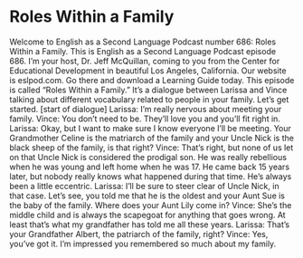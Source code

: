 # Roles Within a Family

Welcome to English as a Second Language Podcast number 686: Roles Within a Family.  This is English as a Second Language Podcast episode 686.  I’m your host, Dr. Jeff McQuillan, coming to you from the Center for Educational Development in beautiful Los Angeles, California.  Our website is eslpod.com.  Go there and download a Learning Guide today.  This episode is called “Roles Within a Family.”  It’s a dialogue between Larissa and Vince talking about different vocabulary related to people in your family.  Let’s get started.  [start of dialogue]  Larissa:  I’m really nervous about meeting your family.  Vince:  You don’t need to be.  They’ll love you and you’ll fit right in.  Larissa:  Okay, but I want to make sure I know everyone I’ll be meeting.  Your Grandmother Celine is the matriarch of the family and your Uncle Nick is the black sheep of the family, is that right?  Vince:  That’s right, but none of us let on that Uncle Nick is considered the prodigal son.  He was really rebellious when he was young and left home when he was 17.  He came back 15 years later, but nobody really knows what happened during that time.  He’s always been a little eccentric.  Larissa:  I’ll be sure to steer clear of Uncle Nick, in that case.  Let’s see, you told me that he is the oldest and your Aunt Sue is the baby of the family.  Where does your Aunt Lily come in?    Vince:  She’s the middle child and is always the scapegoat for anything that goes wrong.  At least that’s what my grandfather has told me all these years.  Larissa:  That’s your Grandfather Albert, the patriarch of the family, right?  Vince:  Yes, you’ve got it.  I’m impressed you remembered so much about my family. 